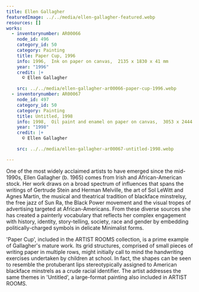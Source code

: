 ```yaml
---
title: Ellen Gallagher
featuredImage: ../../media/ellen-gallagher-featured.webp
resources: []
works:
  - inventorynumber: AR00066
    node_id: 496
    category_id: 50
    category: Painting
    title: Paper Cup, 1996
    info: 1996,  Ink on paper on canvas,  2135 x 1830 x 41 mm
    year: "1996"
    credit: |+
      © Ellen Gallagher

    src: ../../media/ellen-gallagher-ar00066-paper-cup-1996.webp
  - inventorynumber: AR00067
    node_id: 497
    category_id: 50
    category: Painting
    title: Untitled, 1998
    info: 1998,  Oil paint and enamel on paper on canvas,  3053 x 2444 x 38 mm
    year: "1998"
    credit: |+
      © Ellen Gallagher

    src: ../../media/ellen-gallagher-ar00067-untitled-1998.webp

---
```


One of the most widely acclaimed artists to have emerged since the mid-1990s, Ellen Gallagher (b. 1965) comes from Irish and African-American stock. Her work draws on a broad spectrum of influences that spans the writings of Gertrude Stein and Herman Melville, the art of Sol LeWitt and Agnes Martin, the musical and theatrical tradition of blackface minstrelsy, the free jazz of Sun Ra, the Black Power movement and the visual tropes of advertising targeted at African-Americans. From these diverse sources she has created a painterly vocabulary that reflects her complex engagement with history, identity, story-telling, society, race and gender by embedding politically-charged symbols in delicate Minimalist forms.

'Paper Cup', included in the ARTIST ROOMS collection, is a prime example of Gallagher's mature work. Its grid structures, comprised of small pieces of writing paper in multiple rows, might initially call to mind the handwriting exercises undertaken by children at school. In fact, the shapes can be seen to resemble the protuberant lips stereotypically assigned to American blackface minstrels as a crude racial identifier. The artist addresses the same themes in 'Untitled', a large-format painting also included in ARTIST ROOMS.